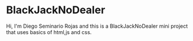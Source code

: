 # BlackJackNoDealer
Hi, I'm Diego Seminario Rojas and this is a BlackJackNoDealer mini project that uses basics of html,js and css.
